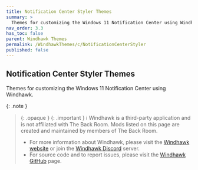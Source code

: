```yaml
---
title: Notification Center Styler Themes
summary: >
  Themes for customizing the Windows 11 Notification Center using Windhawk.
nav_order: 3.3
has_toc: false
parent: Windhawk Themes
permalink: /WindhawkThemes/c/NotificationCenterStyler
published: false
---
```


## Notification Center Styler Themes
Themes for customizing the Windows 11 Notification Center using Windhawk.

{: .note }
> {: .opaque }
> {: .important }
> ℹ️ Windhawk is a third-party application and is not affiliated with The Back Room. Mods listed on this page are created and maintained by members of The Back Room.  
> 
> - For more information about Windhawk, please visit the [Windhawk website](https://windhawk.net) or join the [Windhawk Discord](https://discord.com/servers/windhawk-923944342991818753) server.
> - For source code and to report issues, please visit the [Windhawk GitHub](https://github.com/ramensoftware/windhawk) page.